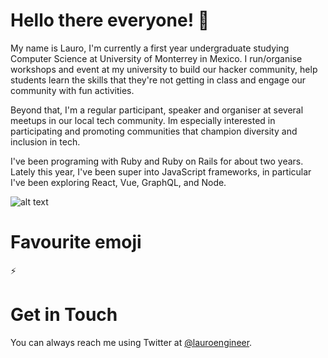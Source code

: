 # Hello there everyone! 👋

My name is Lauro, I'm currently a first year undergraduate studying Computer Science at University of Monterrey in Mexico. I run/organise workshops and event at my university to build our hacker community, help students learn the skills that they're not getting in class and engage our community with fun activities.

Beyond that, I'm a regular participant, speaker and organiser at several meetups in our local tech community. Im especially interested in participating and promoting communities that champion diversity and inclusion in tech. 

I've been programing with Ruby and Ruby on Rails for about two years. Lately this year, I've been super into JavaScript frameworks, in particular I've been exploring React, Vue, GraphQL, and Node. 
 
![alt text](https://i.imgur.com/0OVFp5e.jpg "Logo Title Text 1")

# Favourite emoji
⚡️ 

# Get in Touch

You can always reach me using Twitter at [@lauroengineer](https://twitter.com/lauroengineer). 
